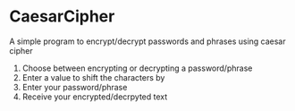 # CaesarCipher
A simple program to encrypt/decrypt passwords and phrases using caesar cipher

1. Choose between encrypting or decrypting a password/phrase
2. Enter a value to shift the characters by
3. Enter your password/phrase
4. Receive your encrypted/decrpyted text
